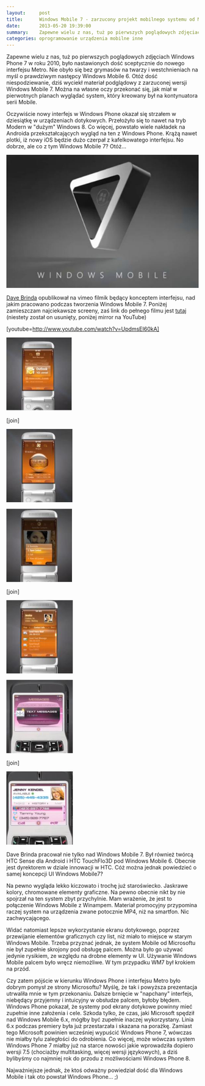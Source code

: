 ```yaml
---
layout:     post
title:      Windows Mobile 7 - zarzucony projekt mobilnego systemu od Microsoftu
date:       2013-05-20 19:39:00
summary:    Zapewne wielu z nas, tuż po pierwszych poglądowych zdjęciach Windows Phone 7 w roku 2010, było nastawionych dość sceptycznie do nowego interfejsu Metro. Nie obyło się bez grymasów na twarzy i westchnieniach na myśl o prawdziwym następcy Windows Mobile 6. Otóż dość niespodziewanie, dziś wyciekł mater...
categories: oprogramowanie urządzenia mobilne inne
---
```




Zapewne wielu z nas, tuż po pierwszych poglądowych zdjęciach Windows Phone 7 w roku 2010, było nastawionych dość sceptycznie do nowego interfejsu Metro. Nie obyło się bez grymasów na twarzy i westchnieniach na myśl o prawdziwym następcy Windows Mobile 6. Otóż dość niespodziewanie, dziś wyciekł materiał podglądowy z zarzuconej wersji Windows Mobile 7. Można na własne oczy przekonać się, jak miał w pierwotnych planach wyglądać system, który kreowany był na kontynuatora serii Mobile.

Oczywiście nowy interfejs w Windows Phone okazał się strzałem w dziesiątkę w urządzeniach dotykowych. Przełożyło się to nawet na tryb Modern w &quot;dużym&quot; Windows 8. Co więcej, powstało wiele nakładek na Androida przekształcających wygląd na ten z Windows Phone. Krążą nawet plotki, iż nowy iOS będzie dużo czerpał z kafelkowatego interfejsu. No dobrze, ale co z tym Windows Mobile 7? Otóż...



![desk](https://raw.githubusercontent.com/djfoxer/djfoxer.github.io/master/_img/2013-5-20-_92_/g_-_608x405_-_-_41386x20130520185249_0.jpg)



[Dave Brinda](http://www.brinda.com/) opublikował na vimeo filmik będący konceptem interfejsu, nad jakim pracowano podczas tworzenia Windows Mobile 7. Poniżej zamieszczam najciekawsze screeny, zaś link do pełnego filmu jest [tutaj](http://vimeo.com/66485693) (niestety został on usunięty, poniżej mirror na YouTube)

[youtube=http://www.youtube.com/watch?v=UpdmsEI60kA]



![desk](https://raw.githubusercontent.com/djfoxer/djfoxer.github.io/master/_img/2013-5-20-_92_/g_-_288x192_-_-_41386x20130520185732_0.jpg)

[join]

![desk](https://raw.githubusercontent.com/djfoxer/djfoxer.github.io/master/_img/2013-5-20-_92_/g_-_288x192_-_-_41386x20130520185736_0.jpg)




![desk](https://raw.githubusercontent.com/djfoxer/djfoxer.github.io/master/_img/2013-5-20-_92_/g_-_288x192_-_-_41386x20130520185745_0.jpg)

[join]

![desk](https://raw.githubusercontent.com/djfoxer/djfoxer.github.io/master/_img/2013-5-20-_92_/g_-_288x192_-_-_41386x20130520185752_0.jpg)




![desk](https://raw.githubusercontent.com/djfoxer/djfoxer.github.io/master/_img/2013-5-20-_92_/g_-_288x192_-_-_41386x20130520185756_0.jpg)

[join]

![desk](https://raw.githubusercontent.com/djfoxer/djfoxer.github.io/master/_img/2013-5-20-_92_/g_-_288x192_-_-_41386x20130520185800_0.jpg)



Dave Brinda pracował nie tylko nad Windows Mobile 7. Był również twórcą HTC Sense dla Android i HTC TouchFlo3D pod Windows Mobile 6. Obecnie jest dyrektorem w dziale innowacji w HTC. Cóż można jednak powiedzieć o samej koncepcji UI Windows Mobile7?

Na pewno wygląda lekko kiczowato i trochę już staroświecko. Jaskrawe kolory, chromowane elementy graficzne. Na pewno obecnie nikt by nie spojrzał na ten system zbyt przychylnie. Mam wrażenie, że jest to połączenie Windows Mobile z Winampem. Materiał promocyjny przypomina raczej system na urządzenia zwane potocznie MP4, niż na smartfon. Nic zachwycającego.

Widać natomiast lepsze wykorzystanie ekranu dotykowego, poprzez przewijanie elementów graficznych czy list, niż miało to miejsce w starym Windows Mobile. Trzeba przyznać jednak, że system Mobile od Microsoftu nie był zupełnie skrojony pod obsługę palcem. Można było go używać jedynie rysikiem, ze względu na drobne elementy w UI. Używanie Windows Mobile palcem było wręcz niemożliwe. W tym przypadku WM7 był krokiem na przód.  

Czy zatem pójście w kierunku Windows Phone i interfejsu Metro było dobrym pomysł ze strony Microsoftu? Myślę, że tak i powyższa prezentacja utrwaliła mnie w tym przekonaniu. Dalsze brnięcie w &quot;napchany&quot; interfejs, niebędący przyjemny i intuicyjny w obsłudze palcem, byłoby błędem. Windows Phone pokazał, że systemy pod ekrany dotykowe powinny mieć zupełnie inne założenia i cele. Szkoda tylko, że czas, jaki Microsoft spędził nad Windows Mobile 6.x, mógłby być zupełnie inaczej wykorzystany. Linia 6.x podczas premiery była już przestarzała i skazana na porażkę. Zamiast tego Microsoft powinien wcześniej wypuścić Windows Phone 7, wówczas nie miałby tylu zaległości do odrobienia. Co więcej, może wówczas system Windows Phone 7 miałby już na starce nowości jakie wprowadziła dopiero wersji 7.5 (chociażby multitasking, więcej wersji językowych), a dziś bylibyśmy co najmniej rok do przodu z możliwościami  Windows Phone 8. 

Najważniejsze jednak, że ktoś odważny powiedział dość dla Windows Mobile i tak oto powstał Windows Phone... ;)